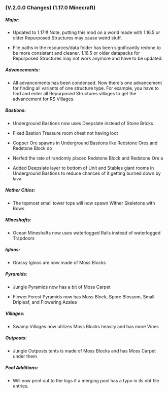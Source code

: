 ### **(V.2.0.0 Changes) (1.17.0 Minecraft)**

##### Major:
* Updated to 1.17!!! Note, putting this mod on a world made with 1.16.5 or older Repurposed Structures may cause weird stuff.

* File paths in the resources/data folder has been significantly redone to be more consistant and cleaner. 
  1.16.5 or older datapacks for Repurposed Structures may not work anymore and have to be updated.

##### Advancements:
* All advancements has been condensed. Now there's one advancement for finding all variants of one structure type. 
  For example, you have to find and enter all Repurposed Structures villages to get the advancement for RS Villages.

##### Bastions:
* Underground Bastions now uses Deepslate instead of Stone Bricks
  
* Fixed Bastion Treasure room chest not having loot

* Copper Ore spawns in Underground Bastions like Redstone Ores and Redstone Block do
  
* Nerfed the rate of randomly placed Redstone Block and Redstone Ore a 
  
* Added Deepslate layer to bottom of Unit and Stables giant rooms in Underground Bastions to reduce chances of it getting burned down by lava

##### Nether Cities:
* The topmost small tower tops will now spawn Wither Skeletons with Bows

##### Mineshafts:
* Ocean Mineshafts now uses waterlogged Rails instead of waterlogged Trapdoors

##### Igloos:
* Grassy Igloos are now made of Moss Blocks

##### Pyramids:
* Jungle Pyramids now has a bit of Moss Carpet
  
* Flower Forest Pyramids now has Moss Block, Spore Blossom, Small Dripleaf, and Flowering Azalea

##### Villages:
* Swamp Villages now utilizes Moss Blocks heavily and has more Vines

##### Outposts:
* Jungle Outposts tents is made of Moss Blocks and has Moss Carpet under them

##### Pool Additions:
* Will now print out to the logs if a merging pool has a typo in its nbt file entries.